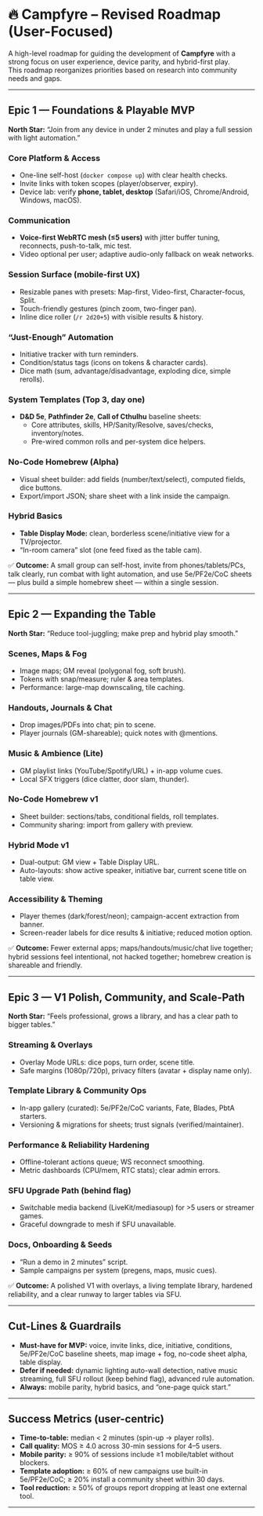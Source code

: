 # 🔥 Campfyre – Revised Roadmap (User-Focused)

A high-level roadmap for guiding the development of **Campfyre** with a strong focus on user experience, device parity, and hybrid-first play.  
This roadmap reorganizes priorities based on research into community needs and gaps.

---

## Epic 1 — Foundations & Playable MVP

**North Star:** “Join from any device in under 2 minutes and play a full session with light automation.”

### Core Platform & Access

- One-line self-host (`docker compose up`) with clear health checks.
- Invite links with token scopes (player/observer, expiry).
- Device lab: verify **phone, tablet, desktop** (Safari/iOS, Chrome/Android, Windows, macOS).

### Communication

- **Voice-first WebRTC mesh (≤5 users)** with jitter buffer tuning, reconnects, push-to-talk, mic test.
- Video optional per user; adaptive audio-only fallback on weak networks.

### Session Surface (mobile-first UX)

- Resizable panes with presets: Map-first, Video-first, Character-focus, Split.
- Touch-friendly gestures (pinch zoom, two-finger pan).
- Inline dice roller (`/r 2d20+5`) with visible results & history.

### “Just-Enough” Automation

- Initiative tracker with turn reminders.
- Condition/status tags (icons on tokens & character cards).
- Dice math (sum, advantage/disadvantage, exploding dice, simple rerolls).

### System Templates (Top 3, day one)

- **D&D 5e**, **Pathfinder 2e**, **Call of Cthulhu** baseline sheets:
  - Core attributes, skills, HP/Sanity/Resolve, saves/checks, inventory/notes.
  - Pre-wired common rolls and per-system dice helpers.

### No-Code Homebrew (Alpha)

- Visual sheet builder: add fields (number/text/select), computed fields, dice buttons.
- Export/import JSON; share sheet with a link inside the campaign.

### Hybrid Basics

- **Table Display Mode:** clean, borderless scene/initiative view for a TV/projector.
- “In-room camera” slot (one feed fixed as the table cam).

✅ **Outcome:** A small group can self-host, invite from phones/tablets/PCs, talk clearly, run combat with light automation, and use 5e/PF2e/CoC sheets — plus build a simple homebrew sheet — within a single session.

---

## Epic 2 — Expanding the Table

**North Star:** “Reduce tool-juggling; make prep and hybrid play smooth.”

### Scenes, Maps & Fog

- Image maps; GM reveal (polygonal fog, soft brush).
- Tokens with snap/measure; ruler & area templates.
- Performance: large-map downscaling, tile caching.

### Handouts, Journals & Chat

- Drop images/PDFs into chat; pin to scene.
- Player journals (GM-shareable); quick notes with @mentions.

### Music & Ambience (Lite)

- GM playlist links (YouTube/Spotify/URL) + in-app volume cues.
- Local SFX triggers (dice clatter, door slam, thunder).

### No-Code Homebrew v1

- Sheet builder: sections/tabs, conditional fields, roll templates.
- Community sharing: import from gallery with preview.

### Hybrid Mode v1

- Dual-output: GM view + Table Display URL.
- Auto-layouts: show active speaker, initiative bar, current scene title on table view.

### Accessibility & Theming

- Player themes (dark/forest/neon); campaign-accent extraction from banner.
- Screen-reader labels for dice results & initiative; reduced motion option.

✅ **Outcome:** Fewer external apps; maps/handouts/music/chat live together; hybrid sessions feel intentional, not hacked together; homebrew creation is shareable and friendly.

---

## Epic 3 — V1 Polish, Community, and Scale-Path

**North Star:** “Feels professional, grows a library, and has a clear path to bigger tables.”

### Streaming & Overlays

- Overlay Mode URLs: dice pops, turn order, scene title.
- Safe margins (1080p/720p), privacy filters (avatar + display name only).

### Template Library & Community Ops

- In-app gallery (curated): 5e/PF2e/CoC variants, Fate, Blades, PbtA starters.
- Versioning & migrations for sheets; trust signals (verified/maintainer).

### Performance & Reliability Hardening

- Offline-tolerant actions queue; WS reconnect smoothing.
- Metric dashboards (CPU/mem, RTC stats); clear admin errors.

### SFU Upgrade Path (behind flag)

- Switchable media backend (LiveKit/mediasoup) for >5 users or streamer games.
- Graceful downgrade to mesh if SFU unavailable.

### Docs, Onboarding & Seeds

- “Run a demo in 2 minutes” script.
- Sample campaigns per system (pregens, maps, music cues).

✅ **Outcome:** A polished V1 with overlays, a living template library, hardened reliability, and a clear runway to larger tables via SFU.

---

## Cut-Lines & Guardrails

- **Must-have for MVP:** voice, invite links, dice, initiative, conditions, 5e/PF2e/CoC baseline sheets, map image + fog, no-code sheet alpha, table display.
- **Defer if needed:** dynamic lighting auto-wall detection, native music streaming, full SFU rollout (keep behind flag), advanced rule automation.
- **Always:** mobile parity, hybrid basics, and “one-page quick start.”

---

## Success Metrics (user-centric)

- **Time-to-table:** median < 2 minutes (spin-up → player rolls).
- **Call quality:** MOS ≥ 4.0 across 30-min sessions for 4–5 users.
- **Mobile parity:** ≥ 90% of sessions include ≥1 mobile/tablet without blockers.
- **Template adoption:** ≥ 60% of new campaigns use built-in 5e/PF2e/CoC; ≥ 20% install a community sheet within 30 days.
- **Tool reduction:** ≥ 50% of groups report dropping at least one external tool.

---
